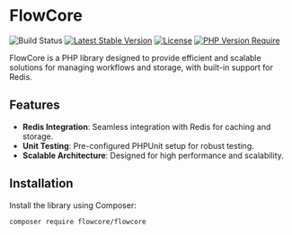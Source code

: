 # FlowCore

![Build Status](https://github.com/giorgospatelis/flowcore/actions/workflows/ci.yml/badge.svg)
[![Latest Stable Version](https://poser.pugx.org/flowcore/flowcore/v/stable)](https://packagist.org/packages/flowcore/flowcore)
[![License](https://poser.pugx.org/flowcore/flowcore/license)](https://packagist.org/packages/flowcore/flowcore)
[![PHP Version Require](http://poser.pugx.org/flowcore/flowcore/require/php)](https://packagist.org/packages/flowcore/flowcore)

FlowCore is a PHP library designed to provide efficient and scalable solutions for managing workflows and storage, with built-in support for Redis.

## Features

- **Redis Integration**: Seamless integration with Redis for caching and storage.
- **Unit Testing**: Pre-configured PHPUnit setup for robust testing.
- **Scalable Architecture**: Designed for high performance and scalability.

## Installation

Install the library using Composer:

```bash
composer require flowcore/flowcore
```
